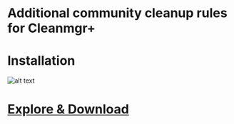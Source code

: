 # Additional community cleanup rules for Cleanmgr+

# Installation
![alt text](https://github.com/mirinsoft/CleanmgrPlus/blob/master/scripts/how-to-import.png)

# [Explore & Download](https://github.com/mirinsoft/CleanmgrPlus/tree/master/scripts)
